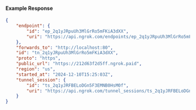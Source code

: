 <!-- Code generated for API Clients. DO NOT EDIT. -->

#### Example Response

```json
{
	"endpoint": {
		"id": "ep_2q1yJRpuUh3MlGrRo5mFKiA3dXX",
		"uri": "https://api.ngrok.com/endpoints/ep_2q1yJRpuUh3MlGrRo5mFKiA3dXX"
	},
	"forwards_to": "http://localhost:80",
	"id": "tn_2q1yJRpuUh3MlGrRo5mFKiA3dXX",
	"proto": "https",
	"public_url": "https://212d63f2d5ff.ngrok.paid",
	"region": "us",
	"started_at": "2024-12-10T15:25:03Z",
	"tunnel_session": {
		"id": "ts_2q1yJRFBELoDGn5F3EMNB0HsM0f",
		"uri": "https://api.ngrok.com/tunnel_sessions/ts_2q1yJRFBELoDGn5F3EMNB0HsM0f"
	}
}
```
